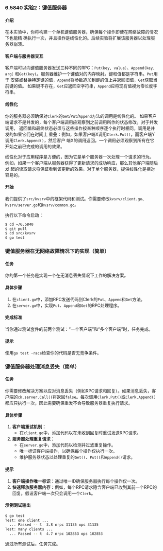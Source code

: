 ### 6.5840 实验2：键值服务器

#### 介绍
在本实验中，你将构建一个单机键值服务器，确保每个操作即使在网络故障的情况下也能精
确执行一次，并且操作是线性化的。后续实验将扩展该服务器以处理服务器崩溃。

#### 客户端与服务器交互
客户端可以向键值服务器发送三种不同的RPC：`Put(key, value)`、`Append(key, arg)`
和`Get(key)`。服务器维护一个键值对的内存映射。键和值都是字符串。`Put`用于
安装或替换特定键的值，`Append`将参数追加到键的值上并返回旧值，`Get`获取当前键的值。
如果键不存在，`Get`应返回空字符串，`Append`应将现有值视为零长度字符串。

#### 线性化
你的服务器必须确保对`Clerk`的`Get`/`Put`/`Append`方法的调用是线性化的。
如果客户端请求不是并发的，每个客户端调用应观察到之前调用所作的状态修改。对于并发调用，
返回值和最终状态必须与这些操作按某种顺序逐个执行时相同。调用是并发的如果它们在时间上
重叠：例如，如果客户端X调用`Clerk.Put()`，而客户端Y调用`Clerk.Append()`，然后客户
端X的调用返回。一个调用必须观察到所有在它开始之前已完成的调用的效果。

线性化对于应用程序是方便的，因为它是单个服务器一次处理一个请求的行为。
例如，如果一个客户端从服务器获得了更新请求的成功响应，那么其他客户端随后发
起的读取请求将保证看到该更新的效果。对于单个服务器，提供线性化是相对容易的。

#### 开始
我们提供了`src/kvsrv`中的框架代码和测试。你需要修改`kvsrv/client.go`、`kvsrv/server.go`和`kvsrv/common.go`。

执行以下命令启动：
```sh
$ cd ~/6.5840
$ git pull
$ cd src/kvsrv
$ go test
```

### 键值服务器在无网络故障情况下的实现（简单）

#### 任务
你的第一个任务是实现一个在无消息丢失情况下工作的解决方案。

#### 具体步骤
1. 在`client.go`中，添加RPC发送代码到Clerk的`Put`、`Append`和`Get`方法。
2. 在`server.go`中，实现`Put`、`Append`和`Get`的RPC处理程序。

#### 完成标准
当你通过测试套件的前两个测试：“一个客户端”和“多个客户端”时，任务完成。

#### 提示
使用`go test -race`检查你的代码是否无竞争条件。

### 键值服务器处理消息丢失（简单）

#### 任务
你需要修改解决方案以应对消息丢失（例如RPC请求和回复）。如果消息丢失，客户端的`ck.server.Call()`将返回`false`。每次调用`Clerk.Put()`或`Clerk.Append()`都应只执行一次，因此需要确保重发不会导致服务器重复执行请求。

#### 具体步骤
1. **客户端重试机制**：
    - 在`client.go`中，添加代码以在未收到回复时重试发送RPC请求。
2. **服务器处理重复请求**：
    - 在`server.go`中，添加代码以检测并过滤重复操作。
    - 唯一标识客户端操作，以确保每个操作仅执行一次。
    - 维护服务器状态以处理重复的`Get()`、`Put()`和`Append()`请求。

#### 提示
1. **客户端操作唯一标识**：通过唯一ID确保服务器执行每个操作仅一次。
2. **快速释放服务器内存**：例如，每个RPC请求隐含客户端已收到其前一个RPC的回复。假设客户端一次只会调用一个`Clerk`。

#### 示例测试输出
```sh
$ go test
Test: one client ...
  ... Passed -- t  3.8 nrpc 31135 ops 31135
Test: many clients ...
  ... Passed -- t  4.7 nrpc 102853 ops 102853
```

通过所有测试后，任务完成。
